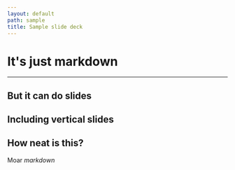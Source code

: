 ```yaml
---
layout: default
path: sample
title: Sample slide deck
---
```


# It's just markdown
---
But it can do slides
--
Including vertical slides
--
How neat is this?
---
Moar *markdown*
